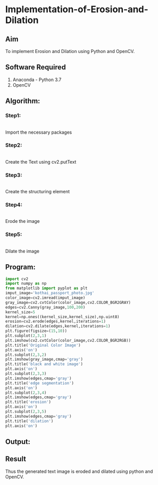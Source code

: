 # Implementation-of-Erosion-and-Dilation
## Aim
To implement Erosion and Dilation using Python and OpenCV.
## Software Required
1. Anaconda - Python 3.7
2. OpenCV
## Algorithm:
### Step1:
<br>  Import the necessary packages


### Step2:
<br> Create the Text using cv2.putText

### Step3:
<br> Create the structuring element


### Step4:
<br> Erode the image

### Step5:
<br>  Dilate the image

 
## Program:

``` Python
import cv2
import numpy as np
from matplotlib import pyplot as plt
imput_image='kothai_passport_photo.jpg'
color_image=cv2.imread(imput_image)
gray_image=cv2.cvtColor(color_image,cv2.COLOR_BGR2GRAY)
edges=cv2.Canny(gray_image,100,200)
kernel_size=5
kernel=np.ones((kernel_size,kernel_size),np.uint8)
erosion=cv2.erode(edges,kernel,iterations=1)
dilation=cv2.dilate(edges,kernel,iterations=1)
plt.figure(figsize=(15,10))
plt.subplot(2,3,1)
plt.imshow(cv2.cvtColor(color_image,cv2.COLOR_BGR2RGB))
plt.title('Original Color Image')
plt.axis('on')
plt.subplot(2,3,2)
plt.imshow(gray_image,cmap='gray')
plt.title('black and white image')
plt.axis('on')
plt.subplot(2,3,3)
plt.imshow(edges,cmap='gray')
plt.title('edge segmentation')
plt.axis('on')
plt.subplot(2,3,4)
plt.imshow(edges,cmap='gray')
plt.title('erosion')
plt.axis('on')
plt.subplot(2,3,5)
plt.imshow(edges,cmap='gray')
plt.title('dilation')
plt.axis('on')

```
## Output:


## Result
Thus the generated text image is eroded and dilated using python and OpenCV.
